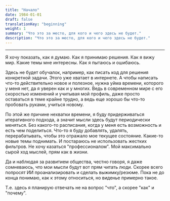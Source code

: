 ```yaml
---
title: "Начало"
date: 1984-01-01
draft: false
translationKey: "beginning"
weight: 1
summary: "Что это за место, для кого и чего здесь не будет."
description: "Что это за место, для кого и чего здесь не будет."
---
```

---
Я хочу показать, как я думаю. Как я принимаю решения. Как я вижу мир. Какие темы мне интересны. Как я пытаюсь и ошибаюсь.

Здесь не будет обучалок, например, как писать код для решения конкретной задачи. Этого уже хватает в интернете. А чтобы написать что-то действительно новое и полезное, нужна уйма времени, которого у меня нет, да я уверен как и у многих. Ведь в современном мире с его скоростью изменений и учитывая мой профиль, даже просто оставаться в теме крайне трудно, а ведь еще хорошо бы что-то пробовать руками, учиться новому.

По этой же причине нехватки времени, я буду придерживаться итеративного подхода, а значит мысли здесь будут периодически меняться. Без какого-то расписания, когда у меня есть возможность и есть чем поделиться. Что-то я буду добавлять, удалять, перерабатывать, чтобы это отражало мое текущее состояние. Какие-то новые темы поднимать. И постараюсь не использовать жестких фильтров. Не хочу казаться "профессионалом". Мой максимально сырой ход мыслей, прям как в жизни.

Да и наблюдая за развитием общества, честно говоря, я даже сомневаюсь, что мои мысли будут вот прям читать люди. Скорее всего попросят ИИ проанализировать и сделать выжимку/резюме. Пока не до конца понимаю, как к этому относиться, но виденье примерно такое.

Т.е. здесь я планирую отвечать не на вопрос "что", а скорее "как" и "почему".
